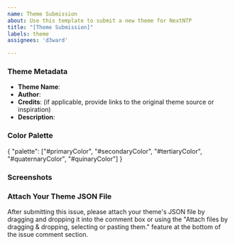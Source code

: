 ```yaml
---
name: Theme Submission
about: Use this template to submit a new theme for NextNTP
title: "[Theme Submission]"
labels: theme
assignees: 'd3ward'

---
```


<!-- Thank you for contributing a theme to NextNTP! Please fill out the following information to facilitate the review process. -->

### Theme Metadata

- **Theme Name**: 
- **Author**: 
- **Credits**: (if applicable, provide links to the original theme source or inspiration)
- **Description**: 

### Color Palette
<!-- Provide the color palette used for your theme. Example format provided below. -->
{
    "palette": ["#primaryColor", "#secondaryColor", "#tertiaryColor", "#quaternaryColor", "#quinaryColor"]
}
### Screenshots

### Attach Your Theme JSON File
After submitting this issue, please attach your theme's JSON file by dragging and dropping it into the comment box or using the "Attach files by dragging & dropping, selecting or pasting them." feature at the bottom of the issue comment section.


<!-- Once again, thank you for your contribution! -->
